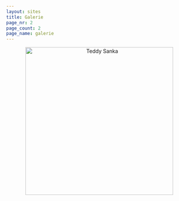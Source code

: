 ```yaml
---
layout: sites
title: Galerie
page_nr: 2
page_count: 2
page_name: galerie
---
```


<p style="text-align: center">
<img alt="Teddy Sanka" height="400px" src="{{ site.url }}/assets/TeddySanka.png" />
</p>

